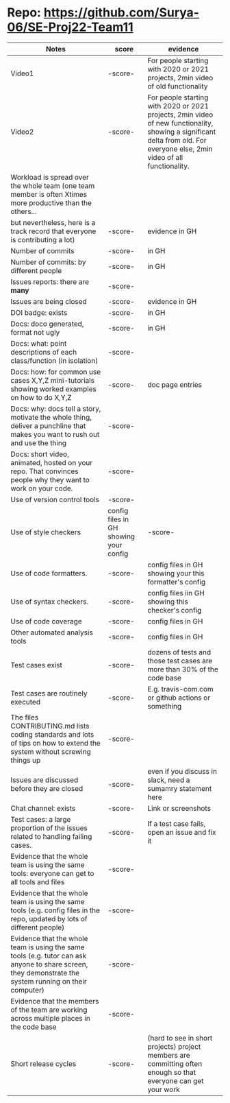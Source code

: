 # Repo: https://github.com/Surya-06/SE-Proj22-Team11
|Notes|score|evidence|
|-----|-----|---------|
|Video1| -score- | For people starting with 2020 or 2021 projects, 2min video of old functionality| 
|Video2|-score- | For people starting with 2020 or 2021 projects, 2min video of new functionality, showing a significant delta from old. For everyone else, 2min video of all functionality.| 
|Workload is spread over the whole team (one team member is often Xtimes more productive than the others... 
but nevertheless, here is a track record that everyone is contributing a lot)|-score- | evidence in GH|
|Number of commits|-score- | in GH|
|Number of commits: by different people|-score- | in GH|
|Issues reports: there are **many**|-score- | 
|Issues are being closed|-score- | evidence in GH|
|DOI badge: exists|-score- | in GH|
|Docs: doco generated, format not ugly |-score- | in GH|
|Docs: what: point descriptions of each class/function (in isolation) |-score- | 
|Docs: how: for common use cases X,Y,Z mini-tutorials showing worked examples on how to do X,Y,Z|-score- | doc page entries|
|Docs: why: docs tell a story, motivate the whole thing, deliver a punchline that makes you want to rush out and use the thing|-score- | 
|Docs: short video, animated, hosted on your repo. That convinces people why they want to work on your code.|-score- | 
|Use of version control tools|-score- | 
|Use of style checkers |config files in GH showing your config|-score- | 
|Use of code formatters. |-score- | config files in GH showing your this formatter's  config|
|Use of syntax checkers. |-score- | config files iin  GH showing this checker's config  |
|Use of code coverage |-score- | config files in GH|
|Other automated analysis tools|-score- | config files in GH|
|Test cases exist|-score- | dozens of tests and those test cases are more than 30% of the code base|
|Test cases are routinely executed|-score- | E.g. travis-com.com or github actions or something|
|The files CONTRIBUTING.md lists coding standards and lots of tips on how to extend the system without screwing things up|-score- | 
|Issues are discussed before they are closed|-score- | even if you discuss in slack, need a sumamry statement here|
|Chat channel: exists|-score- | Link or screenshots|
|Test cases: a large proportion of the issues related to handling failing cases.|-score- | If a test case fails, open an issue and fix it|
|Evidence that the whole team is using the same tools: everyone can get to all tools and files|-score- | 
|Evidence that the whole team is using the same tools (e.g. config files in the repo, updated by lots of different people)|-score- | 
|Evidence that the whole team is using the same tools (e.g. tutor can ask anyone to share screen, they demonstrate the system running on their computer)|-score- | 
|Evidence that the members of the team are working across multiple places in the code base|-score- | 
|Short release cycles |-score- |  (hard to see in short projects) project members are committing often enough so that everyone can get your work|
